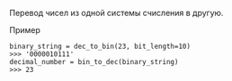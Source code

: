 Перевод чисел из одной системы счисления в другую.

Пример
```
binary_string = dec_to_bin(23, bit_length=10)
>>> '0000010111'
decimal_number = bin_to_dec(binary_string)
>>> 23
```
